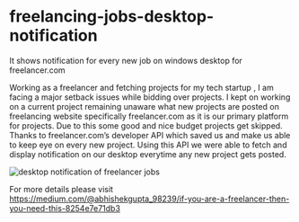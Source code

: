 # freelancing-jobs-desktop-notification
It shows notification for every new job on windows desktop for freelancer.com

Working as a freelancer and fetching projects for my tech startup , I am facing a major setback issues while bidding over projects. I kept on working on a current project remaining unaware what new projects are posted on freelancing website specifically freelancer.com as it is our primary platform for projects. Due to this some good and nice budget projects get skipped. Thanks to freelancer.com’s developer API which saved us and make us able to keep eye on every new project. Using this API we were able to fetch and display notification on our desktop everytime any new project gets posted.

![desktop notification of freelancer jobs](https://user-images.githubusercontent.com/11607018/41908372-5a9a2d46-7961-11e8-9a6b-1279f1b3192e.png)

For more details please visit https://medium.com/@abhishekgupta_98239/if-you-are-a-freelancer-then-you-need-this-8254e7e71db3
